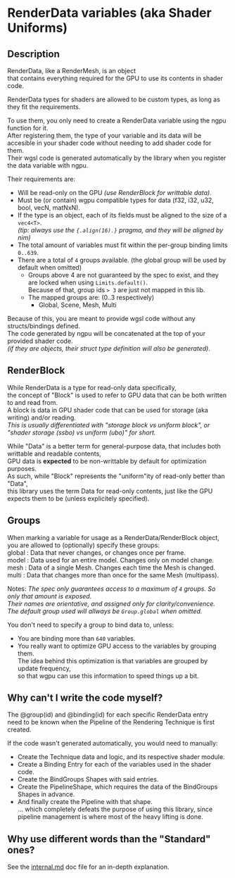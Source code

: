 # RenderData variables  (aka Shader Uniforms)
## Description
RenderData, like a RenderMesh, is an object  
that contains everything required for the GPU to use its contents in shader code.  

RenderData types for shaders are allowed to be custom types, as long as they fit the requirements.  

To use them, you only need to create a RenderData variable using the ngpu function for it.  
After registering them, the type of your variable and its data will be accesible in your shader code without needing to add shader code for them.  
Their wgsl code is generated automatically by the library when you register the data variable with ngpu.  

Their requirements are:
- Will be read-only on the GPU _(use RenderBlock for writtable data)_.  
- Must be (or contain) wgpu compatible types for data (f32, i32, u32, bool, vecN<T>, matNxN<T>).  
- If the type is an object, each of its fields must be aligned to the size of a `vec4<T>`.  
  _(tip: always use the `{.align(16).}` pragma, and they will be aligned by nim)_  
- The total amount of variables must fit within the per-group binding limits `0..639`.  
- There are a total of `4` groups available.  (the global group will be used by default when omitted)  
  - Groups above 4 are not guaranteed by the spec to exist, and they are locked when using `Limits.default()`.  
    Because of that, group ids `> 3` are just not mapped in this lib.  
  - The mapped groups are:    (0..3 respectively)  
    - Global, Scene, Mesh, Multi  

Because of this, you are meant to provide wgsl code without any structs/bindings defined.  
The code generated by ngpu will be concatenated at the top of your provided shader code.  
_(if they are objects, their struct type definition will also be generated)_.  

## RenderBlock
While RenderData is a type for read-only data specifically,  
the concept of "Block" is used to refer to GPU data that can be both written to and read from.  
A block is data in GPU shader code that can be used for storage (aka writing) and/or reading.  
_This is usually differentiated with "storage block vs uniform block", or "shader storage (ssbo) vs uniform (ubo)" for short._  

While "Data" is a better term for general-purpose data, that includes both writtable and readable contents,  
GPU data is **expected** to be non-writtable by default for optimization purposes.  
As such, while "Block" represents the "uniform"ity of read-only better than "Data",  
this library uses the term Data for read-only contents, just like the GPU expects them to be (unless explicitely specified).  

## Groups
When marking a variable for usage as a RenderData/RenderBlock object,  
you are allowed to (optionally) specify these groups:  
global : Data that never changes, or changes once per frame.  
model  : Data used for an entire model. Changes only on model change.  
mesh   : Data of a single Mesh. Changes each time the Mesh is changed.  
multi  : Data that changes more than once for the same Mesh (multipass).  

Notes:
_The spec only guarantees access to a maximum of `4` groups. So only that amount is exposed._  
_Their names are orientative, and assigned only for clarity/convenience._  
_The default group used will allways be `Group.global` when omitted._  

You don't need to specify a group to bind data to, unless:  
- You are binding more than `640` variables.  
- You really want to optimize GPU access to the variables by grouping them.  
The idea behind this optimization is that variables are grouped by update frequency,  
so that wgpu can use this information to speed things up a bit.  


## Why can't I write the code myself?
The @group(id) and @binding(id) for each specific RenderData entry  
need to be known when the Pipeline of the Rendering Technique is first created.  

If the code wasn't generated automatically, you would need to manually:  
- Create the Technique data and logic, and its respective shader module.  
- Create a Binding Entry for each of the variables used in the shader code.  
- Create the BindGroups Shapes with said entries.  
- Create the PipelineShape, which requires the data of the BindGroups Shapes in advance.  
- And finally create the Pipeline with that shape.  
... which completely defeats the purpose of using this library, since pipeline management is where most of the heavy lifting is done.  

## Why use different words than the "Standard" ones?
See the [internal.md](./internal.md) doc file for an in-depth explanation.  

